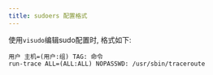 ```yaml
---
title: sudoers 配置格式
---
```


使用`visudo`编辑sudo配置时, 格式如下:

```sudoers
用户 主机=(用户:组) TAG: 命令
run-trace ALL=(ALL:ALL) NOPASSWD: /usr/sbin/traceroute
```